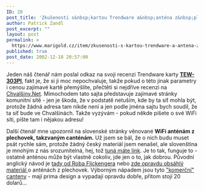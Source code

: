 ```yaml
---
ID: 20
post_title: 'Zkušenosti s&nbsp;kartou Trendware a&nbsp;anténa z&nbsp;plechovky'
author: Patrick Zandl
post_excerpt: ""
layout: post
permalink: >
  https://www.marigold.cz/item/zkusenosti-s-kartou-trendware-a-antena-z-plechovky
published: true
post_date: 2002-12-18 20:57:00
---
```

<P>Jeden náš čtenář nám poslal odkaz na svoji recenzi Trendware karty <A href="http://www.trendware.com/products/TEW-303PI.htm"><STRONG>TEW-303PI</STRONG></A>, fakt je, že si ji moc nepochvaluje, takže pokud o této jinak parametry i cenou zajímavé kartě přemýšlíte, přečtěti si nejdříve recenzi na <A href="http://milanc.host.sk/wireless/#hardware" target=_blank>Chvalšiny.Net</A>. Mimochodem tato sajta představuje zajímavé stránky komunitní sítě - jen je škoda, že v podstatě netuším, kde by ta síť mohla být, protože žádná adresa tam nikde není a jen podle jména sajtu bych soudil, že ta síť bude ve Chvalšinách. Takže vyzývám - pokud někde píšete o své WiFi síti, pište tam i nějakou adresu!</P>
<P>Další čtenář mne upozornil na slovenské stránky věnované <STRONG>WiFi anténám z plechovek, takzvaným canténám.</STRONG> Už jsem se bál, že o nich budu muset psát rychle sám, protože žádný český materiál jsem nenašel, ale slovenština je mnohým z nás srozumitelná, hej, tož <A href="http://www.maco.sk/wireless/cantenna.html" target=_blank>tuná máte link</A>. Je to tak, funguje to - ostatně anténou může být vlastně cokoliv, jde jen o to, jak dobrou. Původní anglický návod je <A href="http://www.oreillynet.com/cs/weblog/view/wlg/448" target=_blank>tady od Roba Flickengera</A>&#160;nebo <A href="http://www.turnpoint.net/wireless/cantennahowto.html" target=_blank>zde opravdu obsáhlý materiál </A>o anténách z plechovek. Výborným nápadem jsou tyto <A href="http://www.cantenna.com/" target=_blank>"komerční" canteny</A> - mají prima design a vypadají opravdu dobře, přitom stojí 20 dolarů...</P>